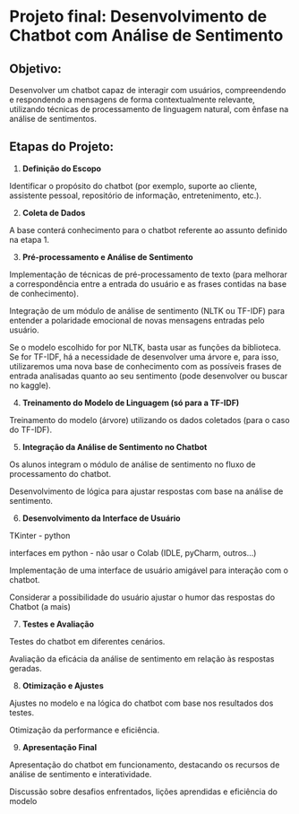 # Projeto final: Desenvolvimento de Chatbot com Análise de Sentimento

## Objetivo:

Desenvolver um chatbot capaz de interagir com usuários, compreendendo e respondendo a mensagens de forma contextualmente relevante, utilizando técnicas de processamento de linguagem natural, com ênfase na análise de sentimentos.

## Etapas do Projeto:

1. **Definição do Escopo** 

Identificar o propósito do chatbot (por exemplo, suporte ao cliente, assistente pessoal, repositório de informação, entretenimento, etc.).

2. **Coleta de Dados**

A base conterá conhecimento para o chatbot referente ao assunto definido na etapa 1.

3. **Pré-processamento e Análise de Sentimento**

Implementação de técnicas de pré-processamento de texto (para melhorar a correspondência entre a entrada do usuário e as frases contidas na base de conhecimento).

Integração de um módulo de análise de sentimento (NLTK ou TF-IDF) para entender a polaridade emocional de novas mensagens entradas pelo usuário.

Se o modelo escolhido for por NLTK, basta usar as funções da biblioteca. Se for TF-IDF, há a necessidade de desenvolver uma árvore e, para isso, utilizaremos uma nova base de conhecimento com as possíveis frases de entrada analisadas quanto ao seu sentimento (pode desenvolver ou buscar no kaggle).

4. **Treinamento do Modelo de Linguagem (só para a TF-IDF)**

Treinamento do modelo (árvore) utilizando os dados coletados (para o caso do TF-IDF).

5. **Integração da Análise de Sentimento no Chatbot**

Os alunos integram o módulo de análise de sentimento no fluxo de processamento do chatbot.

Desenvolvimento de lógica para ajustar respostas com base na análise de sentimento.

6. **Desenvolvimento da Interface de Usuário**

TKinter - python

interfaces em python - não usar o Colab (IDLE, pyCharm, outros…)

Implementação de uma interface de usuário amigável para interação com o chatbot.

Considerar a possibilidade do usuário ajustar o humor das respostas do Chatbot (a mais)

7. **Testes e Avaliação**

Testes do chatbot em diferentes cenários.

Avaliação da eficácia da análise de sentimento em relação às respostas geradas.

8. **Otimização e Ajustes**

Ajustes no modelo e na lógica do chatbot com base nos resultados dos testes.

Otimização da performance e eficiência.

9. **Apresentação Final**

Apresentação do chatbot em funcionamento, destacando os recursos de análise de sentimento e interatividade.

Discussão sobre desafios enfrentados, lições aprendidas e eficiência do modelo
